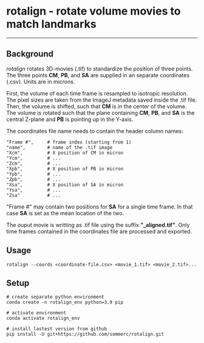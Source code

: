 # rotalign - rotate volume movies to match landmarks
---

## Background
*rotalign* rotates 3D-movies (.tif) to standardize the position of three points. The three points **CM**, **PB**, and **SA** are supplied in an separate coordinates (.csv). Units are in microns.

First, the volume of each time frame is resampled to isotropic resolution. The pixel sizes are taken from the ImageJ metadata saved inside the .tif file. Then, the volume is shifted, such that **CM** is in the center of the volume. The volume is rotated such that the plane containing **CM**, **PB**, and **SA** is the central Z-plane and **PB** is pointing up in the Y-axis. 

The coordinates file name needs to contain the header column names:

```
"Frame #",     # frame index (starting from 1)
"name",        # name of the .tif image
"Xcm",         # X position of CM in micron 
"Ycm",         # ...
"Zcm",         # ...
"Xpb",         # X position of PB in micron
"Ypb",         # ...
"Zpb",         # ...
"Xsa",         # X position of SA in micron
"Ysa",         # ...
"Zsa"          # ...
```

"Frame #" may contain two positions for **SA** for a single time frame. In that case **SA** is set as the mean location of the two.

The ouput movie is writting as .tif file using the suffix **"_aligned.tif"**. Only time frames contained in the coordinates file are processed and exported.

## Usage

```rotalign --coords <coordinate-file.csv> <movie_1.tif> <movie_2.tif>...```


## Setup

```
# create separate python environment 
conda create -n rotalign_env python=3.9 pip

# activate environment
conda activate rotalign_env

# install lastest version from github
pip install -U git+https://github.com/sommerc/rotalign.git
```
